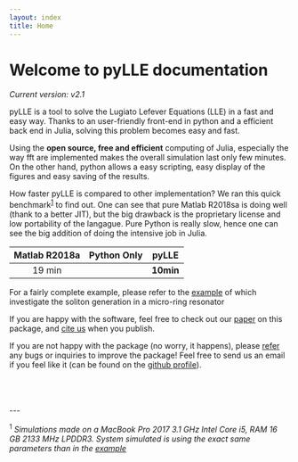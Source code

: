 ```yaml
---
layout: index
title: Home
---
```


# Welcome to pyLLE documentation

_Current version: v2.1_


pyLLE is a tool to solve the Lugiato Lefever Equations (LLE) in a fast and easy way. Thanks to an user-friendly front-end in python and a efficient back end in Julia, solving this problem becomes easy and fast.

Using the **open source, free and efficient** computing of Julia, especially the way fft are implemented makes the overall simulation last only few minutes. On the other hand, python allows a easy scripting, easy display of the figures and easy saving of the results. 

<i class="fas fa-tachometer-alt"></i> How faster pyLLE is compared to other implementation? We ran this quick benchmark<sup>[1](#myfootnote1)</sup> to find out. One can see that pure Matlab R2018sa is doing well (thank to a better JIT), but the big drawback is the proprietary license and low portability of the langague. Pure Python is really slow, hence one can see the big addition of doing the intensive job in Julia.

| Matlab R2018a <i class="far fa-meh"></i>| Python Only <i class="far fa-dizzy"></i>|  pyLLE <i class="far fa-thumbs-up"></i> |
|:------:|:-----------:|:-------:|
| 19 min |  |  **10min**  |

<i class="fas fa-chalkboard-teacher"></i>  For a fairly complete example, please refer to the [example](https://gregmoille.github.io/pyLLE/Example.html) of  which investigate the soliton generation in a micro-ring resonator

<i class="far fa-smile-beam"></i> If you are happy with the software, feel free to check out our [paper]() on this package, and [cite us](https://gregmoille.github.io/pyLLE/HowToCite.html) when you publish. 

<i class="far fa-frown-open"></i> If you are not happy with the package (no worry, it happens), please [refer](https://github.com/gregmoille/pyLLE/issues) any bugs or inquiries to improve the package! Feel free to send us an email if you feel like it (can be found on the [github profile](https://github.com/gregmoille)).

<br>
<br>
<br>
---

<a name="myfootnote1"><sup>1</sup></a> *Simulations made on a MacBook Pro 2017 3.1 GHz Intel Core i5, RAM 16 GB 2133 MHz LPDDR3. System simulated is using the exact same parameters than in the [example](https://gregmoille.github.io/pyLLE/Example.html)*